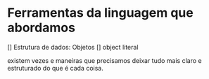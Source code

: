 # Ferramentas da linguagem que abordamos

[] Estrutura de dados: Objetos
[] object literal

existem vezes e maneiras que precisamos deixar tudo mais claro e estruturado do que é cada coisa.
